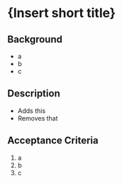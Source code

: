 <!-- Title of PR should use a standard commit prefix (feat, fix, chore, etc.) followed by an optional context ((components), (linting), etc), and a succinct description. I.E. feat(components): add MyFancyComponent -->

<!-- Does not have to match PR title. I.E. MyFancyComponent -->
# {Insert short title}

<!-- What is the rationale for the changes? -->
## Background
- a
- b
- c

<!-- What is the description of the changes? -->
## Description
- Adds this
- Removes that

## Acceptance Criteria
<!-- What are the steps to test the changes? -->
1. a
2. b
3. c